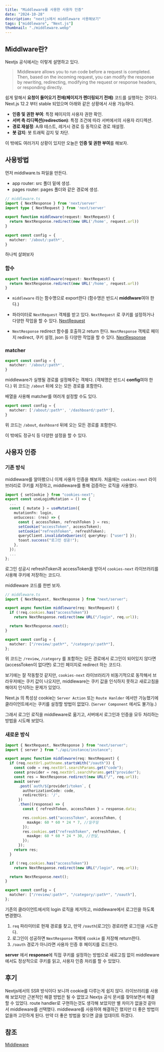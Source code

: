 ```yaml
---
title: "Middleware를 사용한 사용자 인증"
date: "2024-10-28"
description: "nextjs에서 middleware 사용해보기"
tags: ["middleware", "Next.js"]
thumbnail: "./middleware.webp"
---
```


## Middlware란?
Nextjs 공식에서는 이렇게 설명하고 있다.
> Middleware allows you to run code before a request is completed. Then, based on the incoming request, you can modify the response by rewriting, redirecting, modifying the request or response headers, or responding directly.

쉽게 말해서 **요청이 들어오기 전에(페이지가 렌더링되기 전에)** 코드를 실행하는 것이다.
Next.js 12.2 부터 stable 되었으며 아래와 같은 상황에서 사용 가능하다.
- **인증 및 권한 부여**: 특정 페이지의 사용자 권한 확인.
- **서버 측 리디렉션(redirection)**: 특정 조건에 따라 서버에서의 사용자 리디렉션.
- **경로 재설정**: A/B 테스트, 레거시 경로 등 동적으로 경로 재설정.
- **봇 감지**: 봇 트래픽 감지 및 차단.

이 밖에도 여러가지 상황이 있지만 오늘은 **인증 및 권한 부여**를 해보자.

## 사용방법
먼저 middlware.ts 파일을 만든다.
- app router: src 폴더 밑에 생성.
- pages router: pages 폴더와 같은 경로에 생성.

```ts
// middleware.ts
import { NextResponse } from 'next/server'
import type { NextRequest } from 'next/server'
 
export function middleware(request: NextRequest) {
  return NextResponse.redirect(new URL('/home', request.url))
}
 
export const config = {
  matcher: '/about/:path*',
}
```
하나씩 살펴보자

### 함수
```ts
export function middleware(request: NextRequest) {
  return NextResponse.redirect(new URL('/home', request.url))
}
```
- `middleware` 라는 함수명으로 export한다 (함수명은 반드시 **middlware**여야 한다.)

- 파라미터로 `NextRequest` 객체를 받고 있다.
`NextRequest` 로 쿠키를 설정하거나 다양한 작업을 할 수 있다. 
[NextRequest](https://nextjs.org/docs/app/api-reference/functions/next-request)

- `NextResponse` redirect 함수를 호출하고 return 한다.
`NextResponse` 객체로 페이지 redirect, 쿠키 설정, json 등 다양한 작업을 할 수 있다.
[NextResponse](https://nextjs.org/docs/app/api-reference/functions/next-response)

### matcher
```ts
export const config = {
  matcher: '/about/:path*',
}
```
middleware가 실행될 경로를 설정해주는 객체다. (객체명은 반드시 **config**여야 한다.)
위 코드는 `/about` 뒤에 오는 모든 경로를 포함한다.

배열을 사용해 matcher를 여러개 설정할 수도 있다.
```ts
export const config = {
  matcher: ['/about/:path*', '/dashboard/:path*'],
}
```
위 코드는 `/about`, `dashboard` 뒤에 오는 모든 경로를 포함한다.

이 밖에도 정규식 등 다양한 설정을 할 수 있다.

## 사용자 인증
### 기존 방식
middleware를 알아봤으니 이제 사용자 인증을 해보자.
처음에는 `cookies-next` 라이브러리로 쿠키를 저장하고, middleware를 통해 검증하는 로직을 사용했다.
```ts
import { setCookie } from "cookies-next";
export const useLoginMutation = () => {
  ...
  const { mutate } = useMutation({
    mutationFn: login,
    onSuccess: (res) => {
      const { accessToken, refreshToken } = res;
      setCookie("accessToken", accessToken);
      setCookie("refreshToken", refreshToken);
      queryClient.invalidateQueries({ queryKey: ["user"] });
      toast.success("로그인 성공!");
    },
  });
  ...
};
```
로그인 성공시 refreshToken과 accessToken을 받아서 `cookies-next` 라이브러리를 사용해 쿠키에 저장하는 코드다.

middleware 코드를 한번 보자.
```ts
// middleware.ts
import { NextRequest, NextResponse } from "next/server";

export async function middleware(req: NextRequest) {
  if (!req.cookies.has("accessToken"))
    return NextResponse.redirect(new URL("/login", req.url));

  return NextResponse.next();
}

export const config = {
  matcher: ["/review/:path*", "/category/:path*"],
};
```
위 코드는 `/review`, `/category` 를 포함하는 모든 경로에서 로그인이 되어있지 않다면(accessToken이 없다면) 로그인 페이지로 redirect 하는 코드다.

보기에는 잘 작동할것 같지만, `cookies-next` 라이브러리가 비동기적으로 동작해서 브라우저에는 쿠키 값이 나오지만, middleware는 쿠키 값을 인식하지 못하고 새로고침을 해야지 인식하는 문제가 있었다.

Next.js 의 특성상 cookie는 `Server Action` 또는 `Route Hanlder` 에서만 가능했기에 클라이언트에서는 쿠키를 설정할 방법이 없었다. (`Server Component` 에서도 불가능.)

그래서 로그인 로직을 middleware로 옮기고, 서버에서 로그인과 인증을 모두 처리하는 방법을 시도해 보았다.
### 새로운 방식
```ts
import { NextRequest, NextResponse } from "next/server";
import { server } from "./api/instance/instance";

export async function middleware(req: NextRequest) {
  if (req.nextUrl.pathname.startsWith("/oauth")) {
    const code = req.nextUrl.searchParams.get("code");
    const provider = req.nextUrl.searchParams.get("provider");
    const res = NextResponse.redirect(new URL("/", req.url));
    await server
      .post(`auth/${provider}/token`, {
        authorizationCode: code,
        redirectUri: '/',
      })
      .then((response) => {
        const { refreshToken, accessToken } = response.data;

        res.cookies.set("accessToken", accessToken, {
          maxAge: 60 * 60 * 24 * 7, //일주일
        });
        res.cookies.set("refreshToken", refreshToken, {
          maxAge: 60 * 60 * 24 * 30, //한달,
        });
      });
    return res;
  }

  if (!req.cookies.has("accessToken"))
    return NextResponse.redirect(new URL("/login", req.url));

  return NextResponse.next();
}

export const config = {
  matcher: ["/review/:path*", "/category/:path*", "/oauth"],
};

```
기존의 클라이언트에서의 login 로직을 제거하고, middleware에서 로그인을 하도록 변경했다.
1. `req` 파라미터로 현재 경로를 찾고, 만약 `/oauth`(로그인) 경로라면 로그인을 시도한다.
2. 로그인이 성공하면 `NextResponse` 객체에 `cookie` 를 저장해 return한다.
3. `/oauth` 경로가 아니라면 사용자 인증 후 페이지를 로드한다.

 **server** 에서 **response**에 직접 쿠키를 설정하는 방법으로 새로고침 없이 middleware에서도 정상적으로 쿠키를 읽고, 사용자 인증 처리를 할 수 있었다.
 
 
 ## 후기
 Nextjs에서의 SSR 방식이다 보니까 cookie를 다루는게 쉽지 않다. 라이브러리를 사용해 보았지만 근본적인 해결 방법은 될 수 없었고 Nextjs 공식 문서를 찾아보면서 해결 할 수 있었다.
route handler로 구현하는것도 생각해 보았지만 별 차이가 없을것 같아서 middleware를 선택했다. middleware를 사용하여 해결하긴 했지만 더 좋은 방법이 없을까 고민하게 된다.
만약 더 좋은 방법을 찾으면 글을 업데이트 하겠다.

## 참조
[Middleware](https://nextjs.org/docs/app/building-your-application/routing/middleware)





